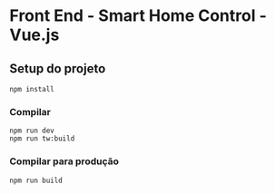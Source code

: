 # Front End - Smart Home Control - Vue.js

## Setup do projeto
```
npm install
```

### Compilar
```
npm run dev
npm run tw:build
```

### Compilar para produção
```
npm run build
```

### 
